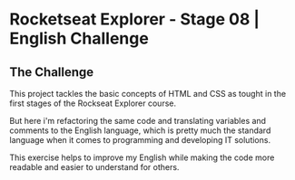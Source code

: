 # Rocketseat Explorer - Stage 08 | English Challenge

## The Challenge

This project tackles the basic concepts of HTML and CSS as tought in the first stages of the Rockseat Explorer course. 

But here i'm refactoring the same code and translating variables and comments to the English language, which is pretty much the standard language when it comes to programming and developing IT solutions.

This exercise helps to improve my English while making the code more readable and easier to understand for others.

